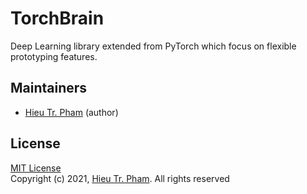 # TorchBrain
Deep Learning library extended from PyTorch which focus on flexible prototyping features.
## Maintainers
* [Hieu Tr. Pham](https://github.com/hieupth) (author)
## License
[MIT License](https://github.com/hieupth/torchbrain/blob/main/LICENSE) <br>
Copyright (c) 2021, [Hieu Tr. Pham](https://github.com/hieupth). All rights reserved
